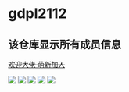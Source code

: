 # gdpl2112

## 该仓库显示所有成员信息
[~~欢迎大佬 萌新加入~~](https://jq.qq.com/?_wv=1027&k=uLNboJ5c)


[![](https://github-readme-stats.vercel.app/api?username=kloping&show_icons=true&theme=tokyonight)](https://github.com/gdpl2112)
[![](https://github-readme-stats.vercel.app/api?username=Lewis-qq398529803&show_icons=true&theme=tokyonight)](https://github.com/gdpl2112)
[![](https://github-readme-stats.vercel.app/api?username=shangguanlingyu&show_icons=true&theme=tokyonight)](https://github.com/gdpl2112)
[![](https://github-readme-stats.vercel.app/api?username=Pineapple-ZhuGe&show_icons=true&theme=tokyonight)](https://github.com/gdpl2112)
[![](https://github-readme-stats.vercel.app/api?username=rineiwa&count_private=true&show_icons=true&theme=dracula)](https://github.com/gdpl2112)
